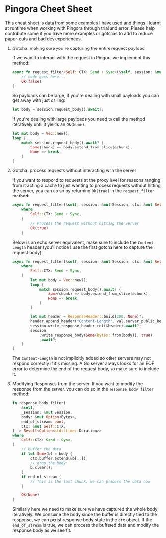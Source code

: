 # Pingora Cheet Sheet

This cheat sheet is data from some examples I have used and things I learnt at runtime when working with Pingora through trial and error.
Please help contribute some if you have more examples or gotchas to add to reduce paper-cuts and bad dev experiences.

1. Gotcha: making sure you're capturing the entire request payload

    If we want to interact with the request in Pingora we implement this method:

    ```rust
    async fn request_filter<Self::CTX: Send + Sync>(&self, session: &mut Session, ctx: &mut Self::CTX) -> Result<bool>{
        // code goes here...
        Ok(false)
    }
    ```

    So payloads can be large, if you're dealing with small payloads you can get away with just calling:

    ```rust
    let body = session.request_body().await?;
    ```

    If you're dealing with large payloads you need to call the method iteratively until it yields an `Ok(None)`:

    ```rust
    let mut body = Vec::new();
    loop {
        match session.request_body().await? {
            Some(chunk) => body.extend_from_slice(&chunk),
            None => break,
        }
    }
    ```

2. Gotcha: process requests without interacting with the server

    If you want to respond to requests at the proxy level for reasons ranging from it acting a cache to just wanting to process requests without hitting the server, you can do so by returning `Ok(true)` in the `request_filter` method:

    ```rust
    async fn request_filter(&self, session: &mut Session, ctx: &mut Self::CTX) -> Result<bool>
        where
            Self::CTX: Send + Sync,
        {
            // Process the request without hitting the server
            Ok(true)
        }
    ```

    Below is an echo server equivalent, make sure to include the `Content-Length` header (you'll notice I use the first gotcha here to capture the request body):

    ```rust
    async fn request_filter(&self, session: &mut Session, ctx: &mut Self::CTX) -> Result<bool>
        where
            Self::CTX: Send + Sync,
        {
            let mut body = Vec::new();
            loop {
                match session.request_body().await? {
                    Some(chunk) => body.extend_from_slice(&chunk),
                    None => break,
                }
            }
    
            let mut header = ResponseHeader::build(200, None)?;
            header.append_header("Content-Length", val.server_public_key.len().to_string())?;
            session.write_response_header_ref(&header).await?;
            session
                .write_response_body(Some(Bytes::from(body)), true)
                .await?;
        }
    }
    ```

    The `Content-Length` is not implicitly added so other servers may not respond correctly if it's missing. A Go server always looks for an EOF error to determine the end of the request body, so make sure to include it.

3. Modifying Responses from the server.
    If you want to modify the response from the server, you can do so in the `response_body_filter` method:

    ```rust
    fn response_body_filter(
        &self,
        _session: &mut Session,
        body: &mut Option<Bytes>,
        end_of_stream: bool,
        ctx: &mut Self::CTX,
    ) -> Result<Option<std::time::Duration>>
    where
        Self::CTX: Send + Sync,
    {
        // buffer the data
        if let Some(b) = body {
            ctx.buffer.extend(&b[..]);
            // drop the body
            b.clear();
        }
        if end_of_stream {
            // This is the last chunk, we can process the data now
        }

        Ok(None)
    }
    ```

    Similarly here we need to make sure we have captured the whole body iteratively. We consume the body since the buffer is directly tied to the response, we can perist response body state in the `ctx` object.
    If the `end_of_stream` is true, we can process the buffered data and modify the response body as we see fit.
